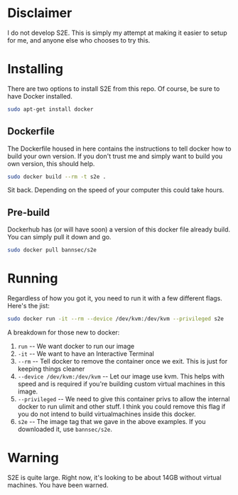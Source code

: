 # Disclaimer
I do not develop S2E. This is simply my attempt at making it easier to setup for me, and anyone else who chooses to try this.

# Installing
There are two options to install S2E from this repo. Of course, be sure to have Docker installed.

```bash
sudo apt-get install docker
```

## Dockerfile
The Dockerfile housed in here contains the instructions to tell docker how to build your own version. If you don't trust me and simply want to build you own version, this should help.

```bash
sudo docker build --rm -t s2e .
```

Sit back. Depending on the speed of your computer this could take hours.

## Pre-build
Dockerhub has (or will have soon) a version of this docker file already build. You can simply pull it down and go.

```bash
sudo docker pull bannsec/s2e
```

# Running
Regardless of how you got it, you need to run it with a few different flags. Here's the jist:

```bash
sudo docker run -it --rm --device /dev/kvm:/dev/kvm --privileged s2e
```

A breakdown for those new to docker:

1. `run` -- We want docker to run our image
1. `-it` -- We want to have an Interactive Terminal
1. `--rm` -- Tell docker to remove the container once we exit. This is just for keeping things cleaner
1. `--device /dev/kvm:/dev/kvm` -- Let our image use kvm. This helps with speed and is required if you're building custom virtual machines in this image.
1. `--privileged` -- We need to give this container privs to allow the internal docker to run ulimit and other stuff. I think you could remove this flag if you do not intend to build virtualmachines inside this docker.
1. `s2e` -- The image tag that we gave in the above examples. If you downloaded it, use `bannsec/s2e`.

# Warning
S2E is quite large. Right now, it's looking to be about 14GB without virtual machines. You have been warned.
